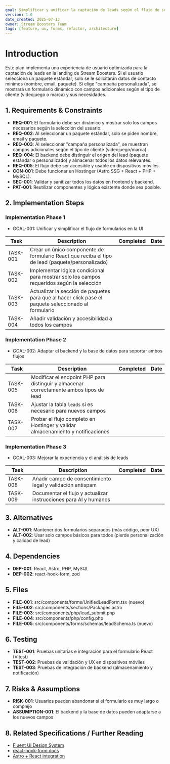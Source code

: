 ```yaml
---
goal: Simplificar y unificar la captación de leads según el flujo de selección de paquetes y personalización
version: 1.0
date_created: 2025-07-13
owner: Stream Boosters Team
tags: [feature, ux, forms, refactor, architecture]
---
```


# Introduction

Este plan implementa una experiencia de usuario optimizada para la captación de leads en la landing de Stream Boosters. Si el usuario selecciona un paquete estándar, solo se le solicitarán datos de contacto mínimos (nombre, email, paquete). Si elige "campaña personalizada", se mostrará un formulario dinámico con campos adicionales según el tipo de cliente (videojuego o marca) y sus necesidades.

## 1. Requirements & Constraints

- **REQ-001**: El formulario debe ser dinámico y mostrar solo los campos necesarios según la selección del usuario.
- **REQ-002**: Al seleccionar un paquete estándar, solo se piden nombre, email y paquete.
- **REQ-003**: Al seleccionar "campaña personalizada", se muestran campos adicionales según el tipo de cliente (videojuego/marca).
- **REQ-004**: El backend debe distinguir el origen del lead (paquete estándar o personalizado) y almacenar todos los datos relevantes.
- **REQ-005**: El flujo debe ser accesible y usable en dispositivos móviles.
- **CON-001**: Debe funcionar en Hostinger (Astro SSG + React + PHP + MySQL).
- **SEC-001**: Validar y sanitizar todos los datos en frontend y backend.
- **PAT-001**: Reutilizar componentes y lógica existente donde sea posible.

## 2. Implementation Steps

### Implementation Phase 1
- GOAL-001: Unificar y simplificar el flujo de formularios en la UI

| Task      | Description                                                                                  | Completed | Date       |
|-----------|----------------------------------------------------------------------------------------------|-----------|------------|
| TASK-001  | Crear un único componente de formulario React que reciba el tipo de lead (paquete/personalizado) |           |            |
| TASK-002  | Implementar lógica condicional para mostrar solo los campos requeridos según la selección      |           |            |
| TASK-003  | Actualizar la sección de paquetes para que al hacer click pase el paquete seleccionado al formulario |           |            |
| TASK-004  | Añadir validación y accesibilidad a todos los campos                                          |           |            |

### Implementation Phase 2
- GOAL-002: Adaptar el backend y la base de datos para soportar ambos flujos

| Task      | Description                                                                                  | Completed | Date       |
|-----------|----------------------------------------------------------------------------------------------|-----------|------------|
| TASK-005  | Modificar el endpoint PHP para distinguir y almacenar correctamente ambos tipos de lead        |           |            |
| TASK-006  | Ajustar la tabla `leads` si es necesario para nuevos campos                                   |           |            |
| TASK-007  | Probar el flujo completo en Hostinger y validar almacenamiento y notificaciones                |           |            |

### Implementation Phase 3
- GOAL-003: Mejorar la experiencia y el análisis de leads

| Task      | Description                                                                                  | Completed | Date       |
|-----------|----------------------------------------------------------------------------------------------|-----------|------------|
| TASK-008  | Añadir campo de consentimiento legal y validación antispam                                    |           |            |
| TASK-009  | Documentar el flujo y actualizar instrucciones para AI y humanos                              |           |            |

## 3. Alternatives

- **ALT-001**: Mantener dos formularios separados (más código, peor UX)
- **ALT-002**: Usar solo campos básicos para todos (pierde personalización y calidad de lead)

## 4. Dependencies

- **DEP-001**: React, Astro, PHP, MySQL
- **DEP-002**: react-hook-form, zod

## 5. Files

- **FILE-001**: src/components/forms/UnifiedLeadForm.tsx (nuevo)
- **FILE-002**: src/components/sections/Packages.astro
- **FILE-003**: src/components/php/lead_submit.php
- **FILE-004**: src/components/php/config.php
- **FILE-005**: src/components/forms/schemas/leadSchema.ts (nuevo)

## 6. Testing

- **TEST-001**: Pruebas unitarias e integración para el formulario React (Vitest)
- **TEST-002**: Pruebas de validación y UX en dispositivos móviles
- **TEST-003**: Pruebas de integración de backend (almacenamiento y notificación)

## 7. Risks & Assumptions

- **RISK-001**: Usuarios pueden abandonar si el formulario es muy largo o complejo
- **ASSUMPTION-001**: El backend y la base de datos pueden adaptarse a los nuevos campos

## 8. Related Specifications / Further Reading

- [Fluent UI Design System](https://github.com/microsoft/fluentui)
- [react-hook-form docs](https://react-hook-form.com/)
- [Astro + React integration](https://docs.astro.build/en/guides/integrations-guide/react/)
